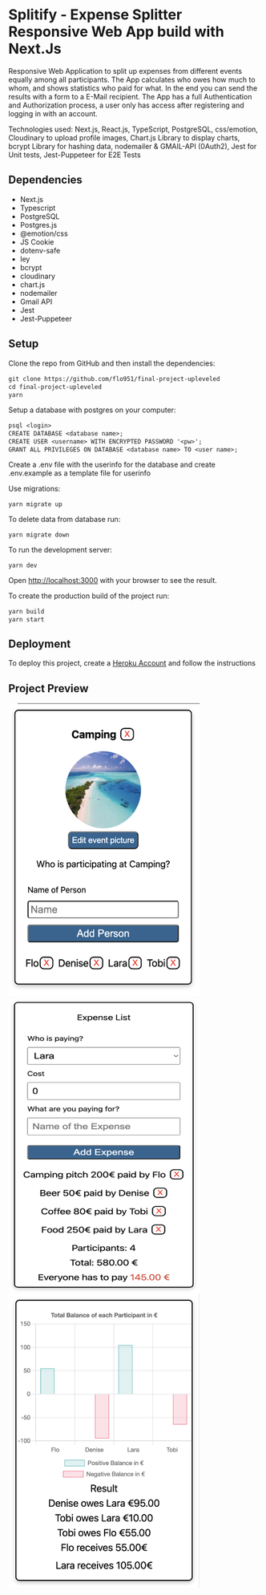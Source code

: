 # Splitify - Expense Splitter Responsive Web App build with Next.Js


Responsive Web Application to split up expenses from different events equally among all participants. The App calculates who owes how much to whom, and shows statistics who paid for what. In the end you can send the results with a form to a E-Mail recipient. The App has a full Authentication and Authorization process, a user only has access after registering and logging in with an account.

Technologies used: Next.js, React.js, TypeScript, PostgreSQL, css/emotion,  Cloudinary to upload profile images, Chart.js Library to display charts, bcrypt Library for hashing data, nodemailer & GMAIL-API (0Auth2), Jest for Unit tests, Jest-Puppeteer for E2E Tests



## Dependencies

- Next.js
- Typescript
- PostgreSQL
- Postgres.js
- @emotion/css
- JS Cookie
- dotenv-safe
- ley
- bcrypt
- cloudinary
- chart.js
- nodemailer
- Gmail API
- Jest
- Jest-Puppeteer


## Setup

Clone the repo from GitHub and then install the dependencies:
```
git clone https://github.com/flo951/final-project-upleveled
cd final-project-upleveled
yarn
```
Setup a database with postgres on your computer:
```
psql <login>
CREATE DATABASE <database name>;
CREATE USER <username> WITH ENCRYPTED PASSWORD '<pw>';
GRANT ALL PRIVILEGES ON DATABASE <database name> TO <user name>;
```
Create a .env file with the userinfo for the database and create .env.example as a template file for userinfo

Use migrations:
```
yarn migrate up
```
To delete data from database run:
```
yarn migrate down
```
To run the development server:
```
yarn dev
```
Open [http://localhost:3000](http://localhost:3000) with your browser to see the result.

To create the production build of the project run:
```
yarn build
yarn start
```
## Deployment

To deploy this project, create a [Heroku Account](https://signup.heroku.com/) and follow the instructions

## Project Preview


<img src="/public/images/eventpic1.png" width="382" height="586">
<img src="/public/images/eventpic2.png" width="382" height="586">
<img src="/public/images/eventpic3.png" width="382" height="586">





